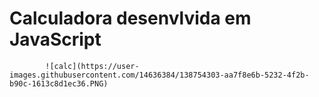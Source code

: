 # Calculadora desenvlvida em JavaScript

            ![calc](https://user-images.githubusercontent.com/14636384/138754303-aa7f8e6b-5232-4f2b-b90c-1613c8d1ec36.PNG)
